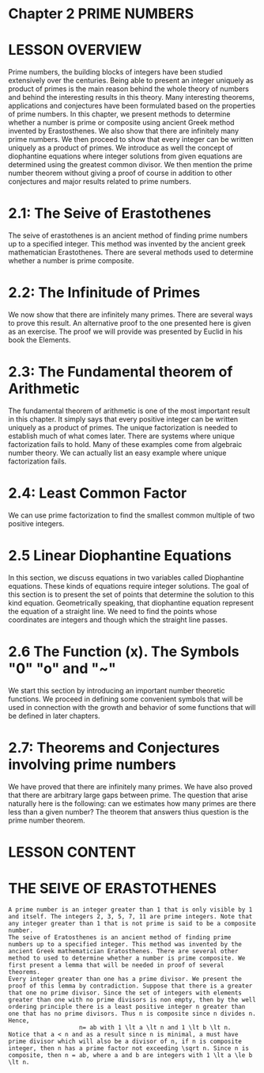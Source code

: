 # Chapter 2 PRIME NUMBERS

# LESSON OVERVIEW

  Prime numbers, the building blocks of integers have been studied extensively over the centuries. Being able to present an integer uniquely as product of primes is the main reason behind the whole theory of numbers  and behind the interesting results in this theory. Many interesting theorems, applications and conjectures have been formulated based on the properties of prime numbers. In this chapter, we present methods to determine whether a number is prime or composite using ancient Greek method invented by Erastosthenes. We also show that there are infinitely many prime numbers. We then proceed to show that every integer can be written uniquely as a product of primes. We introduce as well the concept of diophantine equations where integer solutions from given equations are determined using the greatest common divisor. We then mention the prime number theorem without giving a proof of course in addition to other conjectures and major results related to prime numbers.
  
  # 2.1: The Seive of Erastothenes
  The seive of erastothenes  is an ancient method of finding prime numbers up to a specified integer. This method was invented by the ancient greek mathematician Erastothenes. There are several methods used to determine whether a number is prime composite.
  
  # 2.2: The Infinitude of Primes
  We now show that there are infinitely many primes. There are several ways to prove this result. An alternative proof to the one presented here is given as an exercise. The proof we will provide was presented by Euclid in his book the  Elements. 

  # 2.3: The Fundamental theorem of Arithmetic
  The fundamental theorem of arithmetic is one of the most important result in this chapter. It simply says that every positive integer can be written uniquely as a product of primes. The unique factorization is needed to establish much of what comes later. There are systems where unique factorization fails to hold. Many of these examples come from algebraic number theory. We can actually list an easy example where unique factorization fails.

 # 2.4: Least Common Factor
  We can use prime factorization to find the smallest common multiple of two positive integers.

 # 2.5 Linear Diophantine Equations
  In this section, we discuss equations in two variables called Diophantine equations. These kinds of equations require integer solutions. The goal of this section is to present the set of points that determine the solution to this kind equation. Geometrically speaking, that diophantine equation represent the equation of a straight line. We need to find the points whose coordinates are integers and though which the straight line passes.

 # 2.6 The Function (x). The Symbols "0" "o" and "~"
  We start this section by introducing an important number theoretic functions. We proceed in defining some convenient symbols that will be used in connection with the growth and behavior of some functions that will be defined in later chapters.

 # 2.7: Theorems and Conjectures involving prime numbers
  We have proved that there are infinitely many primes. We have also proved that there are arbitrary large gaps between prime. The question that arise naturally here is the following: can we estimates how many primes are there less than a given number? The theorem that answers thius question is the prime number theorem.

  # LESSON CONTENT

  # THE SEIVE OF ERASTOTHENES
    A prime number is an integer greater than 1 that is only visible by 1 and itself. The integers 2, 3, 5, 7, 11 are prime integers. Note that any integer greater than 1 that is not prime is said to be a composite number.
    The seive of Eratosthenes is an ancient method of finding prime numbers up to a specified integer. This method was invented by the ancient Greek mathematician Eratosthenes. There are several other method to used to determine whether a number is prime composite. We first present a lemma that will be needed in proof of several theorems.
    Every integer greater than one has a prime divisor. We present the proof of this lemma by contradiction. Suppose that there is a greater that one no prime divisor. Since the set of integers with elements greater than one with no prime divisors is non empty, then by the well ordering principle there is a least positive integer n greater than one that has no prime divisors. Thus n is composite since n divides n. Hence,
                        n= ab with 1 \lt a \lt n and 1 \lt b \lt n.
    Notice that a < n and as a result since n is minimal, a must have prime divisor which will also be a divisor of n, if n is composite integer, then n has a prime factor not exceeding \sqrt n. Since n is composite, then n = ab, where a and b are integers with 1 \lt a \le b \lt n.                   


  
